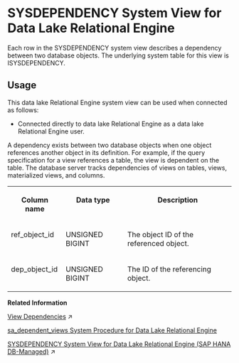 <!-- loio3be7f6466c5f1014b874ecf96f287f38 -->

# SYSDEPENDENCY System View for Data Lake Relational Engine

Each row in the SYSDEPENDENCY system view describes a dependency between two database objects. The underlying system table for this view is ISYSDEPENDENCY.



<a name="loio3be7f6466c5f1014b874ecf96f287f38__section_bg3_c2q_b4b"/>

## Usage

This data lake Relational Engine system view can be used when connected as follows:

-   Connected directly to data lake Relational Engine as a data lake Relational Engine user.



A dependency exists between two database objects when one object references another object in its definition. For example, if the query specification for a view references a table, the view is dependent on the table. The database server tracks dependencies of views on tables, views, materialized views, and columns.


<table>
<tr>
<th valign="top">

Column name

</th>
<th valign="top">

Data type

</th>
<th valign="top">

Description

</th>
</tr>
<tr>
<td valign="top">

ref\_object\_id

</td>
<td valign="top">

UNSIGNED BIGINT

</td>
<td valign="top">

The object ID of the referenced object.

</td>
</tr>
<tr>
<td valign="top">

dep\_object\_id

</td>
<td valign="top">

UNSIGNED BIGINT

</td>
<td valign="top">

The ID of the referencing object.

</td>
</tr>
</table>

**Related Information**  


[View Dependencies](https://help.sap.com/viewer/a8937bea84f21015a80bc776cf758d50/2023_4_QRC/en-US/7fbf3ca28b2e4c349d7a076cb2225a57.html "A view definition refers to other objects such as data lake Relational Engine columns, tables, and other views, and these references make the view dependent on the objects to which it refers.") :arrow_upper_right:

[sa\_dependent\_views System Procedure for Data Lake Relational Engine](../060-stored-procedures/sa-dependent-views-system-procedure-for-data-lake-relational-engine-3be5950.md "Returns the list of all dependent views for a given table or view.")

[SYSDEPENDENCY System View for Data Lake Relational Engine (SAP HANA DB-Managed)](https://help.sap.com/viewer/a898e08b84f21015969fa437e89860c8/2023_4_QRC/en-US/0865e22dbe0a48d7ae56c62e5a7c57cd.html "Each row in the SYSDEPENDENCY system view describes a dependency between two database objects. The underlying system table for this view is ISYSDEPENDENCY.") :arrow_upper_right:

